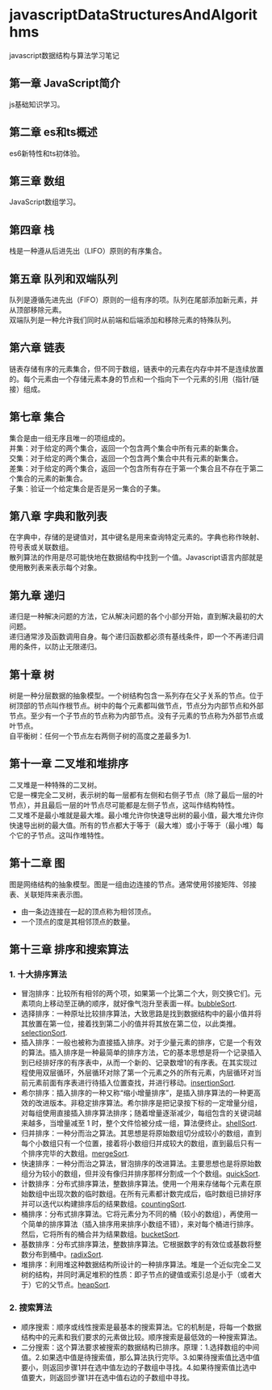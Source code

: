 # javascriptDataStructuresAndAlgorithms
javascript数据结构与算法学习笔记

## 第一章 JavaScript简介
js基础知识学习。  
## 第二章 es和ts概述
es6新特性和ts初体验。  

## 第三章 数组
JavaScript数组学习。

## 第四章 栈
栈是一种遵从后进先出（LIFO）原则的有序集合。

## 第五章 队列和双端队列
队列是遵循先进先出（FIFO）原则的一组有序的项。队列在尾部添加新元素，并从顶部移除元素。  
双端队列是一种允许我们同时从前端和后端添加和移除元素的特殊队列。  

## 第六章 链表
链表存储有序的元素集合，但不同于数组，链表中的元素在内存中并不是连续放置的。每个元素由一个存储元素本身的节点和一个指向下一个元素的引用（指针/链接）组成。  

## 第七章 集合
集合是由一组无序且唯一的项组成的。  
并集：对于给定的两个集合，返回一个包含两个集合中所有元素的新集合。  
交集：对于给定的两个集合，返回一个包含两个集合中共有元素的新集合。  
差集：对于给定的两个集合，返回一个包含所有存在于第一个集合且不存在于第二个集合的元素的新集合。  
子集：验证一个给定集合是否是另一集合的子集。

## 第八章 字典和散列表
在字典中，存储的是键值对，其中键名是用来查询特定元素的。字典也称作映射、符号表或关联数组。  
散列算法的作用是尽可能快地在数据结构中找到一个值。Javascript语言内部就是使用散列表来表示每个对象。  

## 第九章 递归
递归是一种解决问题的方法，它从解决问题的各个小部分开始，直到解决最初的大问题。  
递归通常涉及函数调用自身。每个递归函数都必须有基线条件，即一个不再递归调用的条件，以防止无限递归。

## 第十章 树
树是一种分层数据的抽象模型。一个树结构包含一系列存在父子关系的节点。位于树顶部的节点叫作根节点。树中的每个元素都叫做节点，节点分为内部节点和外部节点。至少有一个子节点的节点称为内部节点。没有子元素的节点称为外部节点或叶节点。  
自平衡树：任何一个节点左右两侧子树的高度之差最多为1.

## 第十一章 二叉堆和堆排序
二叉堆是一种特殊的二叉树。  
它是一棵完全二叉树，表示树的每一层都有左侧和右侧子节点（除了最后一层的叶节点），并且最后一层的叶节点尽可能都是左侧子节点，这叫作结构特性。  
二叉堆不是最小堆就是最大堆。最小堆允许你快速导出树的最小值，最大堆允许你快速导出树的最大值。所有的节点都大于等于（最大堆）或小于等于（最小堆）每个它的子节点。这叫作堆特性。

## 第十二章 图
图是网络结构的抽象模型。图是一组由边连接的节点。通常使用邻接矩阵、邻接表、关联矩阵来表示图。   
- 由一条边连接在一起的顶点称为相邻顶点。
- 一个顶点的度是其相邻顶点的数量。

## 第十三章 排序和搜索算法  
### 1. 十大排序算法
- 冒泡排序：比较所有相邻的两个项，如果第一个比第二个大，则交换它们。元素项向上移动至正确的顺序，就好像气泡升至表面一样。[bubbleSort](chapter13/bubbleSort.ts).
- 选择排序：一种原址比较排序算法，大致思路是找到数据结构中的最小值并将其放置在第一位，接着找到第二小的值并将其放在第二位，以此类推。[selectionSort](chapter13/selectionSort.ts).
- 插入排序：一般也被称为直接插入排序。对于少量元素的排序，它是一个有效的算法。插入排序是一种最简单的排序方法，它的基本思想是将一个记录插入到已经排好序的有序表中，从而一个新的、记录数增1的有序表。在其实现过程使用双层循环，外层循环对除了第一个元素之外的所有元素，内层循环对当前元素前面有序表进行待插入位置查找，并进行移动。[insertionSort](./chapter13/insertionSort.ts).
- 希尔排序：插入排序的一种又称“缩小增量排序”，是插入排序算法的一种更高效的改进版本。非稳定排序算法。希尔排序是把记录按下标的一定增量分组，对每组使用直接插入排序算法排序；随着增量逐渐减少，每组包含的关键词越来越多，当增量减至 1 时，整个文件恰被分成一组，算法便终止。[shellSort](chapter13/shellSort.ts).
- 归并排序：一种分而治之算法。其思想是将原始数组切分成较小的数组，直到每个小数组只有一个位置，接着将小数组归并成较大的数组，直到最后只有一个排序完毕的大数组。[mergeSort](chapter13/mergeSort.ts).
- 快速排序：一种分而治之算法，冒泡排序的改进算法。主要思想也是将原始数组分为较小的数组，但并没有像归并排序那样分割成一个个数组。[quickSort](chapter13/quickSort.ts).
- 计数排序：分布式排序算法，整数排序算法。使用一个用来存储每个元素在原始数组中出现次数的临时数组。在所有元素都计数完成后，临时数组已排好序并可以迭代以构建排序后的结果数组。[countingSort](chapter13/countingSort.ts).
- 桶排序：分布式排序算法。它将元素分为不同的桶（较小的数组），再使用一个简单的排序算法（插入排序用来排序小数组不错），来对每个桶进行排序。然后，它将所有的桶合并为结果数组。[bucketSort](chapter13/bucketSort.ts).
- 基数排序：分布式排序算法，整数排序算法。它根据数字的有效位或基数将整数分布到桶中。[radixSort](./chapter13/radixSort.ts).
- 堆排序：利用堆这种数据结构所设计的一种排序算法。堆是一个近似完全二叉树的结构，并同时满足堆积的性质：即子节点的键值或索引总是小于（或者大于）它的父节点。[heapSort](chapter13/heapSort.ts).
### 2. 搜索算法
- 顺序搜索：顺序或线性搜索是最基本的搜索算法。它的机制是，将每一个数据结构中的元素和我们要求的元素做比较。顺序搜索是最低效的一种搜索算法。
- 二分搜索：这个算法要求被搜索的数据结构已排序。原理：1.选择数组的中间值。2.如果选中值是待搜索值，那么算法执行完毕。3.如果待搜索值比选中值要小，则返回步骤1并在选中值左边的子数组中寻找。4.如果待搜索值比选中值要大，则返回步骤1并在选中值右边的子数组中寻找。

